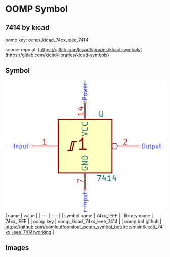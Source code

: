 # OOMP Symbol  
## 7414  by kicad  
  
oomp key: oomp_kicad_74xx_ieee_7414  
  
source repo at: [https://gitlab.com/kicad/libraries/kicad-symbols](https://gitlab.com/kicad/libraries/kicad-symbols)  
## Symbol  
  
[![working.png](working_600.png)](working.png)  
| name | value | 
| --- | --- | 
| symbol name | 74xx_IEEE | 
| library name | 74xx_IEEE | 
| oomp key | oomp_kicad_74xx_ieee_7414 | 
| oomp bot github | https://github.com/oomlout/oomlout_oomp_symbol_bot/tree/main/kicad_74xx_ieee_7414/working | 
## Images  
